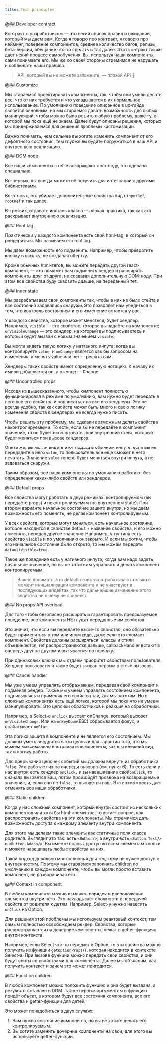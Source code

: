 ```yaml
---
title: Tech principles
---
```


@## Developer contract

Контракт с разработчиком — это некий список правил и ожиданий, который мы даем вам. Когда я говорю про контракт, я говорю про нейминг, поведение компонентов, среднее количество багов, релизы, бета-версии, обещание что-то сделать и так далее. Этот контракт также дает некий процесс самообучения. Вы, используя наши компоненты, сами понимаете его. Мы же со своей стороны стремимся не нарушать и соблюдать наши правила.

> API, который вы не можете запомнить, — плохой API 🤭

@## Customize

Мы стараемся проектировать компоненты, так, чтобы они умели делать все, что от них требуется и что укладывается в их нормальное использование. По умолчанию поведение описанное в ux-гайде является основным, но мы стараемся давать возможность для любых манипуляций, чтобы можно было решить любую проблему, даже ту, о которой мы пока ещё не знаем. Далее будут описаны решения, которых мы придерживаемся для решения проблемы кастомизации.

Важно понимать, чем сильнее вы хотите изменить компонент от его дефолтного состояния, тем глубже вы будите погружаться в наш API и внутреннюю реализацию.

@## DOM node

Все наши компоненты в ref-e возвращают dom-ноду, это сделано специально.

Во-первых, вы всегда можете её получить для интеграций с другими библиотеками.

Во-вторых, это убирает дополнительные свойства вида `inputRef`, `rootRef` и так далее.

В-третьих, отдавать инстанс класса — плохая практика, так как это раскрывает внутреннюю реализацию.

@## Root tag

Практически у каждого компонента есть свой html-tag, в который он рендериться. Мы называем его root tag.

Мы даем возможность его подменить. Например, чтобы превратить кнопку в ссылку, не создавая обертку.

Кроме обычных html-тегов, вы можете передать другой react-компонент, — это поможет вам подменить рендер и расширять компоненты друг от друга, не создавая дополнительную DOM-ноду. При этом все свойства буду сквозить дальше, на переданный тег.

@## Inner state

Мы разрабатываем свои компоненты так, чтобы в них не было стейта и все состояния задавались снаружи. Это позволяет нам убедиться в том, что контроль состоянием и его изменение остается у вас.

У каждого свойства, которое может меняться, будет хендлер. Например, `visible` — это свойство, которое вы задаёте на компоненте; `onVisibleChange` — это хендлер, на который вы подписываетесь и который будет вызван с новым значением `visible`.

Вы могли видеть такую логику у нативного инпута: когда вы контролируете `value`, и `onChange` является как бы запросом на изменения, а менять value или нет — решать вам.

Хендлеры таких свойств имеют определённую нотацию. К началу их имени добавляется on, а в конце — Change.

@## Uncontrolled props

Исходя из вышесказанного, чтобы компонент полностью функционировал в режиме по умолчанию, вам нужно будет передать в него все его свойства и подписаться на все его хендлеры.
Это не всегда удобно, так как свойств может быть много и свою логику изменения свойств в хендлерах не всегда нужно писать.

Чтобы решить эту проблему, мы сделали возможным делать свойства неконтролируемыми. То есть, если вы не передаёте в компонент значение, то он будет использовать свой внутренний стейт, который будет меняться при вызове хендлеров.

Опять же, вы могли видеть этот подход в обычном инпуте: если вы не передадите в него `value`, то пользователь все ещё сможет в него печатать. Значение `value` теперь будет меняться внутри инпута, а не задаваться снаружи.

Таким образом, все наши компоненты по умолчанию работают без определения каких-либо свойств или хендлеров.

@## Default props

Все свойства могут работать в двух режимах: контролируемом (вы передаёте props) и неконтролируемом (на внутреннем state).
При втором варианте начальное состояние зашито внутри, но мы даём возможность его поменять, не делая компонент контролируемым.

У всех свойств, которые могут меняться, есть начальное состояние, которое находится в свойстве default + название свойства, и его можно поменять, передав другое значение. Например, у тултипа есть свойство `visible` и по умолчанию он закрыто. И если мы хотим, чтобы его начальное состояние было открыто, то мы можем передать `defaultVisible=true`.

Такое же поведение есть у нативного инпута, когда вам надо задать начальное значение, но вы не хотите им управлять и делать компонент контролируемым.

> Важно понимать, что default свойства отрабатывают только в момент инициализации компонента и не участвуют в последующих апдейтах, так что дальнейшие изменение этого свойства ни к чему не приведёт.

@## No props API overload

Для того чтобы безопасно расширять и гарантировать предсказуемое поведение, все компоненты НЕ глушат переданные им свойства.

Это значит, что если вы передаете какое-то свойство, оно обязательно будет применяться в том или ином виде, даже если это сломает компонент.
Свойства должны расширяться: классы и стили объединяются, ref распространяются дальше, callbackHandler встают в очередь друг за другом и вызываются по порядку.

При одинаковых ключах мы отдаём приоритет свойствам пользователя.
Хендлер пользователя также будет вызван первым в стеке вызовов.

@## Cancel handler

Мы уже умеем управлять отображением, передавая свой компонент и подменяя рендер.
Также мы умеем управлять состоянием компонента, подписываясь и применяя его свойства так, как мы захотим.
Но в сложных компонентах есть ещё логика, которой мы пока что не умеем манипулировать.
Это цепочки обработчиков и реакция на обработчики.

Например, в Select-е `onClick` вызовет onChange, который вызовет `onVisibleChange`.
Или на `onKeyDown`(ESC) сбрасывается фокус, и срабатывает `onBlur`.

Эта логика зашита в компоненте и не является его состоянием.
Мы должны уметь внедрятся в эти цепочки для гарантии того, что мы можем максимально настраивать компоненты, как его внешний вид, так и логику работы.

Для прерывания цепочек событий мы должны вернуть из обработчика `false`.
Это работает из-за очереди вызовов (см. пункт 6).
То есть если у нас внутри есть хендлер `onClick,` и вы навешивание свой`onClick`, то сначала вызовется ваш, потом произойдёт проверка на возвращаемые значение, и, если оно не `false`, то вызовется наш.
Эта возможность даёт отменять все наши обработчики.

@## Static children

Когда у нас сложный компонент, который внутри состоит из нескольких компонентов или хотя бы html-элементов, то встаёт вопрос, как распространять свойства на эти компоненты.
Мы стремимся дать возможность доступа к каждому элементу внутри компонента.

Для этого мы делаем такие элементы как статичные поля класса родителя.
Выглядит это так: есть `<Button/>`, а внутри есть `<Button.Text/>` и `<Button.Addon/>`.
Вы имеете полный доступ ко всем элементам кнопки и можете навешивать любые свойства на них.

Такой подход довольно многословный для тех, кому не нужен доступ к внутренностям. Поэтому мы стараемся заполнять children по умолчанию в каждом компоненте, чтобы вы могли просто вставить компонент, не разворачивая его.

@## Context in component

В любом компоненте можно изменять порядок и расположение элементов внутри него.
Это накладывает сложности с передачей свойств от родителя к детям. Например, Select-у нужно навесить `onClick` на Option.

Для решения этой проблемы мы используем реактовый контекст, тем самым полностью освобождаем рендер.
Свойства, которые распространяются на дочерние компоненты, лежат в getter-функциях внутри контекста.

Например, если Select что-то передаёт в Option, то эти свойства можно получить из функции `getOptionProps()`, которая находится в контексте Select-а.
При вызове функции можно передать свои свойства, и они будут слиты со свойствами для компонента.
Далее мы объясним, как получить контекст и зачем это может пригодится.

@## Function children

В любой компонент можно положить функцию и она будет вызвана, а результат вставлен в DOM.
Также первым аргументом в функцию придёт объект, в котором будут все состояния компонента, все его свойства и getter-функции для детей.

Это может понадобиться в двух случаях:

1. Вам нужно состояние компонента, но вы не хотите делать его контролируемым.
2. Вы хотите заменить дочерние компоненты на свои, для этого вы используете getter-функции.
